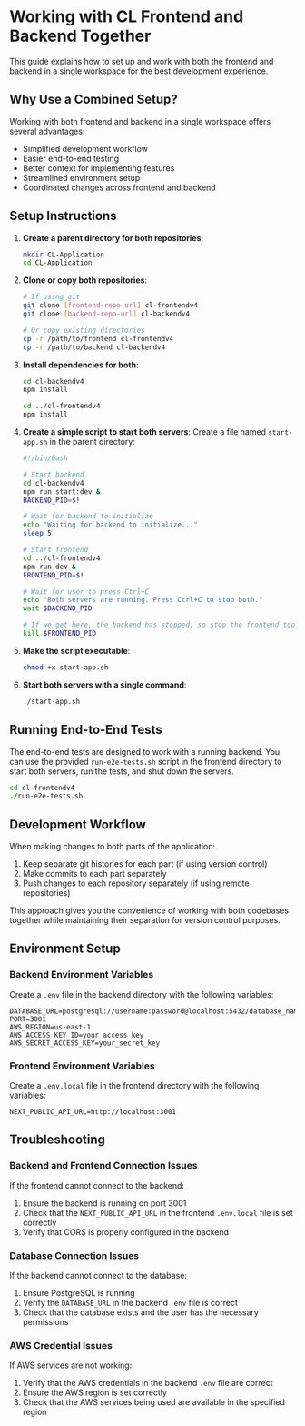 # Working with CL Frontend and Backend Together

This guide explains how to set up and work with both the frontend and backend in a single workspace for the best development experience.

## Why Use a Combined Setup?

Working with both frontend and backend in a single workspace offers several advantages:

- Simplified development workflow
- Easier end-to-end testing
- Better context for implementing features
- Streamlined environment setup
- Coordinated changes across frontend and backend

## Setup Instructions

1. **Create a parent directory for both repositories**:
   ```bash
   mkdir CL-Application
   cd CL-Application
   ```

2. **Clone or copy both repositories**:
   ```bash
   # If using git
   git clone [frontend-repo-url] cl-frontendv4
   git clone [backend-repo-url] cl-backendv4
   
   # Or copy existing directories
   cp -r /path/to/frontend cl-frontendv4
   cp -r /path/to/backend cl-backendv4
   ```

3. **Install dependencies for both**:
   ```bash
   cd cl-backendv4
   npm install
   
   cd ../cl-frontendv4
   npm install
   ```

4. **Create a simple script to start both servers**:
   Create a file named `start-app.sh` in the parent directory:
   ```bash
   #!/bin/bash
   
   # Start backend
   cd cl-backendv4
   npm run start:dev &
   BACKEND_PID=$!
   
   # Wait for backend to initialize
   echo "Waiting for backend to initialize..."
   sleep 5
   
   # Start frontend
   cd ../cl-frontendv4
   npm run dev &
   FRONTEND_PID=$!
   
   # Wait for user to press Ctrl+C
   echo "Both servers are running. Press Ctrl+C to stop both."
   wait $BACKEND_PID
   
   # If we get here, the backend has stopped, so stop the frontend too
   kill $FRONTEND_PID
   ```

5. **Make the script executable**:
   ```bash
   chmod +x start-app.sh
   ```

6. **Start both servers with a single command**:
   ```bash
   ./start-app.sh
   ```

## Running End-to-End Tests

The end-to-end tests are designed to work with a running backend. You can use the provided `run-e2e-tests.sh` script in the frontend directory to start both servers, run the tests, and shut down the servers.

```bash
cd cl-frontendv4
./run-e2e-tests.sh
```

## Development Workflow

When making changes to both parts of the application:

1. Keep separate git histories for each part (if using version control)
2. Make commits to each part separately
3. Push changes to each repository separately (if using remote repositories)

This approach gives you the convenience of working with both codebases together while maintaining their separation for version control purposes.

## Environment Setup

### Backend Environment Variables

Create a `.env` file in the backend directory with the following variables:

```
DATABASE_URL=postgresql://username:password@localhost:5432/database_name
PORT=3001
AWS_REGION=us-east-1
AWS_ACCESS_KEY_ID=your_access_key
AWS_SECRET_ACCESS_KEY=your_secret_key
```

### Frontend Environment Variables

Create a `.env.local` file in the frontend directory with the following variables:

```
NEXT_PUBLIC_API_URL=http://localhost:3001
```

## Troubleshooting

### Backend and Frontend Connection Issues

If the frontend cannot connect to the backend:

1. Ensure the backend is running on port 3001
2. Check that the `NEXT_PUBLIC_API_URL` in the frontend `.env.local` file is set correctly
3. Verify that CORS is properly configured in the backend

### Database Connection Issues

If the backend cannot connect to the database:

1. Ensure PostgreSQL is running
2. Verify the `DATABASE_URL` in the backend `.env` file is correct
3. Check that the database exists and the user has the necessary permissions

### AWS Credential Issues

If AWS services are not working:

1. Verify that the AWS credentials in the backend `.env` file are correct
2. Ensure the AWS region is set correctly
3. Check that the AWS services being used are available in the specified region 